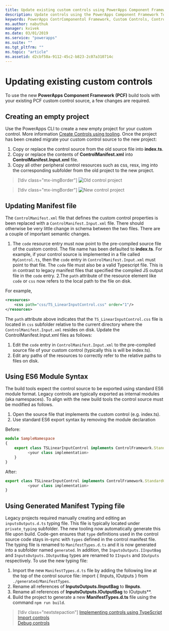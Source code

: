 ```yaml
---
title: Update existing custom controls using PowerApps Component Framework Tooling| Microsoft Docs
description: Update controls using the PowerApps Component Framework Tooling
keywords: PowerApps ContrComponentol Framework, Custom Controls, Control Framework
ms.author: nabuthuk
manager: kvivek
ms.date: 03/01/2019
ms.service: "powerapps"
ms.suite: ""
ms.tgt_pltfrm: ""
ms.topic: "article"
ms.assetid: d2cbf58a-9112-45c2-b823-2c07a310714c
---
```

# Updating existing custom controls 

To use the new **PowerApps Component Framework (PCF)** build tools with your existing PCF custom control source, a few changes are required.

## Creating an empty project

Use the PowerApps CLI to create a new empty project for your custom control. More information [Create Controls using tooling](create-custom-controls-using-pcf.md).
Once the project has been created migrate your custom control source to the new project:

1. Copy or replace the control source from the old source file into **index.ts**.
2. Copy or replace the contents of **ControlManifest.xml** into **ControlManifest.Input.xml** file.
3. Copy all other peripheral control resources such as css, resx, img into the corresponding subfolder from the old project to the new project.

> [!div class="mx-imgBorder"]
> ![Old control project](../media/old-control-project.png "Old control project")

> [!div class="mx-imgBorder"]
> ![New control project](../media/new-control-project.png "New control project")

## Updating Manifest file

The `ControlManifest.xml` file that defines the custom control properties is been replaced with a `ControlManifest.Input.xml` file. There should otherwise be very little change in schema between the two files.
There are a couple of important semantic changes.

1. The `code` resource entry must now point to the pre-compiled source file of the custom control. The file name has been defaulted to **index.ts**.
For example, if your control source is implemented in a file called `MyControl.ts`, then the `code` entry in `ControlManifest.Input.xml` must point to that file. The `code` file must also be a valid Typescript file. This is in contrast to legacy manifest files that specified the compiled JS output file in the `code` entry.
2.The `path` attribute of the resource element like `code` or `css` now refers to the local path to the file on disk.

For example,

```XML
<resources>
    <css path="css/TS_LinearInputControl.css" order="1"/>
</resources>
```

The `path` attribute above indicates that the `TS_LinearInputControl.css` file is located in `css` subfolder relative to the current directory where the `ControlManifest.Input.xml` resides on disk.
Update the ControlManifest.Input.xml files as follows:

1. Edit the `code` entry in `ControlManifest.Input.xml` to the pre-compiled source file of your custom control (typically this is will be index.ts).
2. Edit any paths of the resources to correctly refer to the relative paths to files on disk.

## Using ES6 Module Syntax

The build tools expect the control source to be exported using standard ES6 module format. Legacy controls are typically exported as internal modules (aka namespaces). To align with the new build tools the control source must be modified as follows.

1. Open the source file that implements the custom control (e.g. index.ts).
2. Use standard ES6 export syntax by removing the module declaration

Before:
```TypeScript
module SampleNamespace
{
    export class TSLinearInputControl implements ControlFramework.StandardControl<InputsOutputs.IInputBag, InputsOutputs.IOutputBag> {
	      <your class implementation>
	}
}
```

After:
```TypeScript
export class TSLinearInputControl implements ControlFramework.StandardControl<InputsOutputs.IInputBag, InputsOutputs.IOutputBag> {
	      <your class implementation>
}
```

## Using Generated Manifest Typing file

Legacy projects required manually creating and editing an `inputsOutputs.d.ts` typing file. This file is typically located under `private_typing` subfolder. The new tooling now automatically generate this file upon build. Code-gen ensures that `type` definitions used in the control source code stays in-sync with `types` defined in the control manifest file.  
The typing file is renamed to `ManifestTypes.d.ts` and it is now generated into a subfolder named `generated`. In addition, the `InputsOutputs.IInputBag` and `InputsOutputs.IOutputBag` types are renamed to `IInputs` and `IOutputs` respectively.
To use the new typing file:

1.	Import the new `ManifestTypes.d.ts` file by adding the following line at the top of the control source file:
import { IInputs, IOutputs } from `./generated/ManifestTypes`.
2.	Rename all references of **InputsOutputs.IInputBag** to **IInputs**.
3.	Rename all references of **InputsOutputs.IOutputBag** to IOutputs**.
4.	Build the project to generate a new **ManifestTypes.d.ts** file  using the command `npm run build`.

> [!div class="nextstepaction"]
> [Implementing controls using TypeScript](implementing-controls-using-typescript.md)<br />
> [Import controls](import-custom-controls.md)<br />
> [Debug controls](debugging-custom-controls.md)
